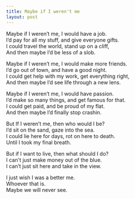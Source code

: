 ```yaml
---
title: Maybe if I weren't me
layout: post
---
```

Maybe if I weren’t me, I would have a job. <br>
I’d pay for all my stuff, and give everyone gifts. <br>
I could travel the world, stand up on a cliff, <br>
And then maybe I’d be less of a slob.

Maybe if I weren’t me, I would make more friends. <br>
I’d go out of town, and have a good night. <br>
I could get help with my work, get everything right, <br>
And then maybe I’d see life through a new lens.

Maybe if I weren’t me, I would have passion. <br>
I’d make so many things, and get famous for that. <br>
I could get paid, and be proud of my flat.<br>
And then maybe I’d finally stop crashin. 

But If I weren’t me, then who would I be?<br>
I’d sit on the sand, gaze into the sea.<br>
I could lie here for days, rot on here to death.<br>
Until I took my final breath.

But if I want to live, then what should I do?<br>
I can't just make money out of the blue.<br>
I can’t just sit here and take in the view.

I just wish I was a better me.<br>
Whoever that is. <br>
Maybe we will never see.
